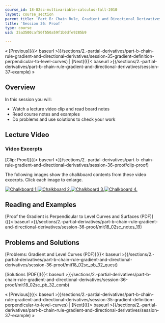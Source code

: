 ```yaml
---
course_id: 18-02sc-multivariable-calculus-fall-2010
layout: course_section
parent_title: 'Part B: Chain Rule, Gradient and Directional Derivatives'
title: 'Session 36: Proof'
type: course
uid: 35a3500caf50f550a59f1b0dfe9285b9

---
```


« [Previous]({{< baseurl >}}/sections/2.-partial-derivatives/part-b-chain-rule-gradient-and-directional-derivatives/session-35-gradient-definition-perpendicular-to-level-curves) | [Next]({{< baseurl >}}/sections/2.-partial-derivatives/part-b-chain-rule-gradient-and-directional-derivatives/session-37-example) »

Overview
--------

In this session you will:

*   Watch a lecture video clip and read board notes
*   Read course notes and examples
*   Do problems and use solutions to check your work

Lecture Video
-------------

### Video Excerpts

[Clip: Proof]({{< baseurl >}}/sections/2.-partial-derivatives/part-b-chain-rule-gradient-and-directional-derivatives/session-36-proof/clip-proof)

The following images show the chalkboard contents from these video excerpts. Click each image to enlarge.

[![Chalkboard 1.](/coursemedia/18-02sc-multivariable-calculus-fall-2010/e62f50de1e6b2ff9eeb86494ceaade85_MIT18_02SC_L12Brds_6a.png)](/coursemedia/18-02sc-multivariable-calculus-fall-2010/4ef43813278ca7530a3efae5d5f155dd_MIT18_02SC_L12Brds_6.png "Open in a new window.")[![Chalkboard 2.](/coursemedia/18-02sc-multivariable-calculus-fall-2010/1e58201bebfd84999789b1eb8ea8b8d3_MIT18_02SC_L12Brds_7a.png)](/coursemedia/18-02sc-multivariable-calculus-fall-2010/88133f369c5f697cc3de0335b95ba8cb_MIT18_02SC_L12Brds_7.png "Open in a new window.")[![Chalkboard 3.](/coursemedia/18-02sc-multivariable-calculus-fall-2010/c1ed43dc923fca6728ca3993da38f294_MIT18_02SC_L12Brds_8a.png)](/coursemedia/18-02sc-multivariable-calculus-fall-2010/bacf5052bb72a05f4b9bc5638e1b733c_MIT18_02SC_L12Brds_8.png "Open in a new window.")[![Chalkboard 4.](/coursemedia/18-02sc-multivariable-calculus-fall-2010/d3f734be9fdfd378b991493cf84dba94_MIT18_02SC_L12Brds_9a.png)](/coursemedia/18-02sc-multivariable-calculus-fall-2010/f6f18d0e93d8255187fdca9e55a68c69_MIT18_02SC_L12Brds_9.png "Open in a new window.")

Reading and Examples
--------------------

[Proof the Gradient is Perpendicular to Level Curves and Surfaces (PDF)]({{< baseurl >}}/sections/2.-partial-derivatives/part-b-chain-rule-gradient-and-directional-derivatives/session-36-proof/mit18_02sc_notes_19)

Problems and Solutions
----------------------

[Problems: Gradient and Level Curves (PDF)]({{< baseurl >}}/sections/2.-partial-derivatives/part-b-chain-rule-gradient-and-directional-derivatives/session-36-proof/mit18_02sc_pb_32_quest)

[Solutions (PDF)]({{< baseurl >}}/sections/2.-partial-derivatives/part-b-chain-rule-gradient-and-directional-derivatives/session-36-proof/mit18_02sc_pb_32_comb)

« [Previous]({{< baseurl >}}/sections/2.-partial-derivatives/part-b-chain-rule-gradient-and-directional-derivatives/session-35-gradient-definition-perpendicular-to-level-curves) | [Next]({{< baseurl >}}/sections/2.-partial-derivatives/part-b-chain-rule-gradient-and-directional-derivatives/session-37-example) »